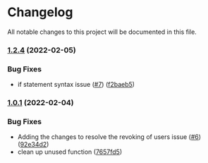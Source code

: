 # Changelog

All notable changes to this project will be documented in this file.

### [1.2.4](https://github.com/DeimosCloud/terraform-google-openvpn/compare/v1.2.3...v1.2.4) (2022-02-05)


### Bug Fixes

* if statement syntax issue ([#7](https://github.com/DeimosCloud/terraform-google-openvpn/issues/7)) ([f2baeb5](https://github.com/DeimosCloud/terraform-google-openvpn/commit/f2baeb5413f1a964ae69a55f7215106f0abe8c6a))

### [1.0.1](https://github.com/DeimosCloud/terraform-google-openvpn/compare/v1.0.0...v1.0.1) (2022-02-04)


### Bug Fixes

* Adding the changes to resolve the revoking of users issue ([#6](https://github.com/DeimosCloud/terraform-google-openvpn/issues/6)) ([92e34d2](https://github.com/DeimosCloud/terraform-google-openvpn/commit/92e34d2c5d3e0094508227abe2ddf8e5e01e7e65))
* clean up unused function ([7657fd5](https://github.com/DeimosCloud/terraform-google-openvpn/commit/7657fd51639b2d83ce4a43f253fd9a0e94f44caf))
